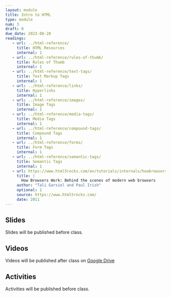 ```yaml
---
layout: module
title: Intro to HTML
type: module
num: 3
draft: 0
due_date: 2023-08-28
readings:
   - url: ../html-reference/
     title: HTML Resources
     internal: 1
   - url: ../html-reference/rules-of-thumb/
     title: Rules of Thumb
     internal: 1
   - url: ../html-reference/text-tags/
     title: Text Markup Tags
     internal: 1
   - url: ../html-reference/links/
     title: Hyperlinks
     internal: 1
   - url: ../html-reference/images/
     title: Image Tags
     internal: 1
   - url: ../html-reference/media-tags/
     title: Media Tags
     internal: 1
   - url: ../html-reference/compound-tags/
     title: Compound Tags
     internal: 1
   - url: ../html-reference/forms/
     title: Form Tags
     internal: 1
   - url: ../html-reference/semantic-tags/
     title: Semantic Tags
     internal: 1
   - url: https://www.html5rocks.com/en/tutorials/internals/howbrowserswork/
     title: |
       How Browsers Work: Behind the scenes of modern web browsers
     author: "Tali Garsiel and Paul Irish"
     optional: 1
     source: https://www.html5rocks.com/
     date: 2011
---
```


## Slides
Slides will be published before class.

<!-- * Lecture 3: <a href="https://docs.google.com/presentation/d/1wDQpzogOqFGcVjbMIsDtVtj3FJdQ15st3OgzM_fJgbQ/edit?usp=sharing" target="_blank">Intro to HTML</a>
* Lecture 4: <a href="https://docs.google.com/presentation/d/1umPwjLPPaiSTv2tRYc4FxXDmc3UEJZxMPDCRAKhcio4/edit?usp=sharing" target="_blank">Semantic tags and relative links</a> -->

## Videos
Videos will be published after class on <a href="https://drive.google.com/drive/folders/1CxPSqGbbNUjc9OntwNqdoHvfSvchCpxE?usp=sharing" target="_blank">Google Drive</a>

## Activities
Activities will be published before class.

<!-- 1. Lecture 3: <a href="https://docs.google.com/document/d/1KIRFND9Xi2WikDE9Ry89hOsZZgyD0bIkSzaqGP8J4i4/edit?usp=sharing" target="_blank">Write your first HTML page</a> (Wednesday, 01/18)
2. Lecture 4: Linking Activity. [Download the exercise files](../course-files/lectures/lecture04.zip) and follow <a href="https://docs.google.com/document/d/14_YEXKr4z2Hb_r-ZHgbhIVgzBlNR_Dc2YB47kTOwa4U/edit?usp=sharing" target="_blank">the instructions</a> (Monday, 01/23) -->